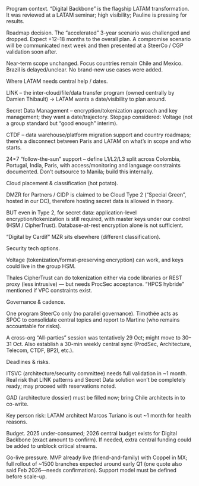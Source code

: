 Program context. “Digital Backbone” is the flagship LATAM transformation. It was reviewed at a LATAM seminar; high visibility; Pauline is pressing for results.

Roadmap decision. The “accelerated” 3-year scenario was challenged and dropped. Expect +12–18 months to the overall plan. A compromise scenario will be communicated next week and then presented at a SteerCo / CGP validation soon after.

Near-term scope unchanged. Focus countries remain Chile and Mexico. Brazil is delayed/unclear. No brand-new use cases were added.

Where LATAM needs central help / dates.

LINK – the inter-cloud/file/data transfer program (owned centrally by Damien Thibault) → LATAM wants a date/visibility to plan around.

Secret Data Management – encryption/tokenization approach and key management; they want a date/trajectory. Stopgap considered: Voltage (not a group standard but “good enough” interim).

CTDF – data warehouse/platform migration support and country roadmaps; there’s a disconnect between Paris and LATAM on what’s in scope and who starts.

24×7 “follow-the-sun” support – define L1/L2/L3 split across Colombia, Portugal, India, Paris, with access/monitoring and language constraints documented. Don’t outsource to Manila; build this internally.

Cloud placement & classification (hot potato).

DMZR for Partners / CIDP is claimed to be Cloud Type 2 (“Special Green”, hosted in our DC), therefore hosting secret data is allowed in theory.

BUT even in Type 2, for secret data: application-level encryption/tokenization is still required, with master keys under our control (HSM / CipherTrust). Database-at-rest encryption alone is not sufficient.

“Digital by Cardif” MZR sits elsewhere (different classification).

Security tech options.

Voltage (tokenization/format-preserving encryption) can work, and keys could live in the group HSM.

Thales CipherTrust can do tokenization either via code libraries or REST proxy (less intrusive) — but needs ProcSec acceptance. “HPCS hybride” mentioned if VPC constraints exist.

Governance & cadence.

One program SteerCo only (no parallel governance). Timothée acts as SPOC to consolidate central topics and report to Martine (who remains accountable for risks).

A cross-org “All-parties” session was tentatively 29 Oct; might move to 30–31 Oct. Also establish a 30-min weekly central sync (ProdSec, Architecture, Telecom, CTDF, BP2I, etc.).

Deadlines & risks.

ITSVC (architecture/security committee) needs full validation in ~1 month. Real risk that LINK patterns and Secret Data solution won’t be completely ready; may proceed with reservations noted.

GAD (architecture dossier) must be filled now; bring Chile architects in to co-write.

Key person risk: LATAM architect Marcos Turiano is out ~1 month for health reasons.

Budget. 2025 under-consumed; 2026 central budget exists for Digital Backbone (exact amount to confirm). If needed, extra central funding could be added to unblock critical streams.

Go-live pressure. MVP already live (friend-and-family) with Coppel in MX; full rollout of ~1500 branches expected around early Q1 (one quote also said Feb 2026—needs confirmation). Support model must be defined before scale-up.
